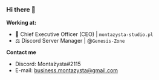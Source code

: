 ### Hi there 👋



**Working at:**
- 🎥 Chief Executive Officer (CEO) | `montazysta-studio.pl`
- ⚖️ Discord Server Manager | @```Genesis-Zone```

**Contact me**

- Discord: Montażysta#2115
- E-mail: business.montazysta@gmail.com
<!--
**montazystaa/montazystaa** is a ✨ _special_ ✨ repository because its `README.md` (this file) appears on your GitHub profile.

-->
